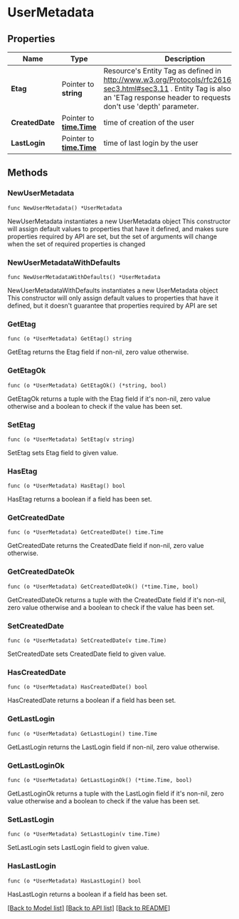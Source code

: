 # UserMetadata

## Properties

Name | Type | Description | Notes
------------ | ------------- | ------------- | -------------
**Etag** | Pointer to **string** | Resource&#39;s Entity Tag as defined in http://www.w3.org/Protocols/rfc2616/rfc2616-sec3.html#sec3.11 . Entity Tag is also added as an &#39;ETag response header to requests which don&#39;t use &#39;depth&#39; parameter.  | [optional] [readonly] 
**CreatedDate** | Pointer to [**time.Time**](time.Time.md) | time of creation of the user | [optional] [readonly] 
**LastLogin** | Pointer to [**time.Time**](time.Time.md) | time of last login by the user | [optional] [readonly] 

## Methods

### NewUserMetadata

`func NewUserMetadata() *UserMetadata`

NewUserMetadata instantiates a new UserMetadata object
This constructor will assign default values to properties that have it defined,
and makes sure properties required by API are set, but the set of arguments
will change when the set of required properties is changed

### NewUserMetadataWithDefaults

`func NewUserMetadataWithDefaults() *UserMetadata`

NewUserMetadataWithDefaults instantiates a new UserMetadata object
This constructor will only assign default values to properties that have it defined,
but it doesn't guarantee that properties required by API are set

### GetEtag

`func (o *UserMetadata) GetEtag() string`

GetEtag returns the Etag field if non-nil, zero value otherwise.

### GetEtagOk

`func (o *UserMetadata) GetEtagOk() (*string, bool)`

GetEtagOk returns a tuple with the Etag field if it's non-nil, zero value otherwise
and a boolean to check if the value has been set.

### SetEtag

`func (o *UserMetadata) SetEtag(v string)`

SetEtag sets Etag field to given value.

### HasEtag

`func (o *UserMetadata) HasEtag() bool`

HasEtag returns a boolean if a field has been set.

### GetCreatedDate

`func (o *UserMetadata) GetCreatedDate() time.Time`

GetCreatedDate returns the CreatedDate field if non-nil, zero value otherwise.

### GetCreatedDateOk

`func (o *UserMetadata) GetCreatedDateOk() (*time.Time, bool)`

GetCreatedDateOk returns a tuple with the CreatedDate field if it's non-nil, zero value otherwise
and a boolean to check if the value has been set.

### SetCreatedDate

`func (o *UserMetadata) SetCreatedDate(v time.Time)`

SetCreatedDate sets CreatedDate field to given value.

### HasCreatedDate

`func (o *UserMetadata) HasCreatedDate() bool`

HasCreatedDate returns a boolean if a field has been set.

### GetLastLogin

`func (o *UserMetadata) GetLastLogin() time.Time`

GetLastLogin returns the LastLogin field if non-nil, zero value otherwise.

### GetLastLoginOk

`func (o *UserMetadata) GetLastLoginOk() (*time.Time, bool)`

GetLastLoginOk returns a tuple with the LastLogin field if it's non-nil, zero value otherwise
and a boolean to check if the value has been set.

### SetLastLogin

`func (o *UserMetadata) SetLastLogin(v time.Time)`

SetLastLogin sets LastLogin field to given value.

### HasLastLogin

`func (o *UserMetadata) HasLastLogin() bool`

HasLastLogin returns a boolean if a field has been set.


[[Back to Model list]](../README.md#documentation-for-models) [[Back to API list]](../README.md#documentation-for-api-endpoints) [[Back to README]](../README.md)


